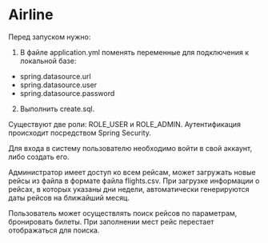 # Airline

Перед запуском нужно:

1) В файле application.yml поменять переменные для подключения к локальной базе:
- spring.datasource.url
- spring.datasource.user
- spring.datasource.password

2) Выполнить create.sql.

Существуют две роли: ROLE_USER и ROLE_ADMIN.
Аутентификация происходит посредством Spring Security.

Для входа в систему пользователю необходимо войти в свой аккаунт, либо создать его. 

Администратор имеет доступ ко всем рейсам, может загружать новые рейсы из файла в формате файла flights.csv.
При загрузке информации о рейсах, в которых указаны дни недели, автоматически генерируются даты рейсов на ближайший месяц.

Пользователь может осуществлять поиск рейсов по параметрам, бронировать билеты.
При заполнении мест рейс перестает отображаться для поиска.
